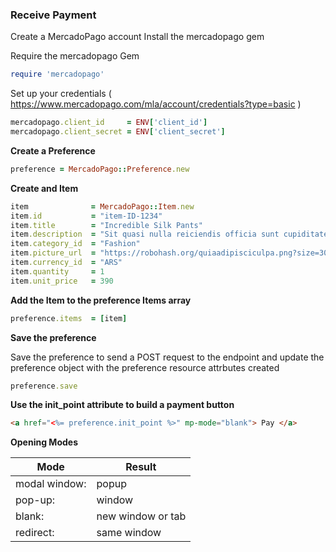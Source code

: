 ### Receive Payment

Create a MercadoPago account 
Install the mercadopago gem 

Require the mercadopago Gem

```ruby
require 'mercadopago'
```

Set up your credentials ( https://www.mercadopago.com/mla/account/credentials?type=basic )

```ruby
mercadopago.client_id     = ENV['client_id']
mercadopago.client_secret = ENV['client_secret']
```

**Create a Preference**
```ruby
preference = MercadoPago::Preference.new
```

**Create and Item**

```ruby
item              = MercadoPago::Item.new
item.id           = "item-ID-1234"
item.title        = "Incredible Silk Pants"
item.description  = "Sit quasi nulla reiciendis officia sunt cupiditate."
item.category_id  = "Fashion"
item.picture_url  = "https://robohash.org/quiaadipisciculpa.png?size=300x300&set=set1"
item.currency_id  = "ARS"
item.quantity     = 1
item.unit_price   = 390
```

**Add the Item to the preference Items array**

```ruby
preference.items  = [item]
```

**Save the preference**

Save the preference to send a POST request to the endpoint 
and update the preference object 
with the preference resource attrbutes created
 
```ruby
preference.save
```


**Use the init_point attribute to build a payment button**

```html
<a href="<%= preference.init_point %>" mp-mode="blank"> Pay </a>
```

**Opening Modes**

Mode|Result
------------ | -------------
modal window:| popup 
pop-up:      | window
blank:       | new window or tab
redirect:    | same window


